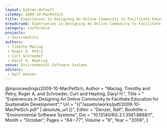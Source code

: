 ```yaml
---
layout: bibtex-default
citekey: 2009-10-MacPetSch
title: Experiences in Designing An Online Community to Facilitate Education for Sustainable Development (2009)
breadcrumb: Experiences in Designing An Online Community to Facilitate Education for Sustainable Development (2009)
category: conference
projects:
 - enviromatics
authors:
 - Timothy Maciag
 - Roger A. Petry
 - Curt Schroeder
 - Daryl H. Hepting
venue: Environmental Software Systems
editors:
 - Ralf Denzer
---
```

@inproceedings{2009-10-MacPetSch,
	Author =  "Maciag, Timothy and Petry, Roger A. and Schroeder, Curt and Hepting, Daryl H.",
	Title = " "Experiences in Designing An Online Community to Facilitate Education for Sustainable Development","
	Url = \"{{"/assets/works/pdf/2009-10-MacPetSch.pdf" | absolute_url }}\",
	Editor =  "Denzer, Ralf",
	Booktitle =  "Environmental Software Systems",
	Doi =  "10.13140/RG.2.1.3561.8888/1",
	Month =  "October",
	Pages =  "64--77",
	Volume =  "8",
	Year =  "2009",
}
